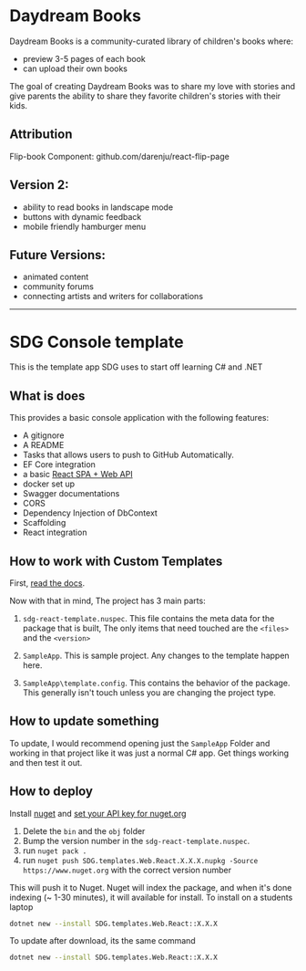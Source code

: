 # Daydream Books

Daydream Books is a community-curated library of children's books where:

- preview 3-5 pages of each book
- can upload their own books

The goal of creating Daydream Books was to share my love with stories and give parents the ability to share they favorite children's stories with their kids.

## Attribution

Flip-book Component: github.com/darenju/react-flip-page

## Version 2:

- ability to read books in landscape mode
- buttons with dynamic feedback
- mobile friendly hamburger menu

## Future Versions:

- animated content
- community forums
- connecting artists and writers for collaborations

---

# SDG Console template

This is the template app SDG uses to start off learning C# and .NET

## What is does

This provides a basic console application with the following features:

- A gitignore
- A README
- Tasks that allows users to push to GitHub Automatically.
- EF Core integration
- a basic [React SPA + Web API](https://docs.microsoft.com/en-us/aspnet/core/client-side/spa/react?view=aspnetcore-3.1&tabs=visual-studio)
- docker set up
- Swagger documentations
- CORS
- Dependency Injection of DbContext
- Scaffolding
- React integration

## How to work with Custom Templates

First, [read the docs](https://docs.microsoft.com/en-us/dotnet/core/tools/custom-templates).

Now with that in mind, The project has 3 main parts:

1. `sdg-react-template.nuspec`. This file contains the meta data for the package that is built, The only items that need touched are the `<files>` and the `<version>`

2. `SampleApp`. This is sample project. Any changes to the template happen here.

3. `SampleApp\template.config`. This contains the behavior of the package. This generally isn't touch unless you are changing the project type.

## How to update something

To update, I would recommend opening just the `SampleApp` Folder and working in that project like it was just a normal C# app. Get things working and then test it out.

## How to deploy

Install [nuget](https://docs.microsoft.com/en-us/nuget/reference/nuget-exe-cli-reference) and [set your API key for nuget.org](https://docs.microsoft.com/en-us/nuget/reference/cli-reference/cli-ref-setapikey)

1. Delete the `bin` and the `obj` folder
2. Bump the version number in the `sdg-react-template.nuspec`.
3. run `nuget pack .`
4. run `nuget push SDG.templates.Web.React.X.X.X.nupkg -Source https://www.nuget.org` with the correct version number

This will push it to Nuget. Nuget will index the package, and when it's done indexing (~ 1-30 minutes), it will available for install. To install on a students laptop

```sh
dotnet new --install SDG.templates.Web.React::X.X.X
```

To update after download, its the same command

```sh
dotnet new --install SDG.templates.Web.React::X.X.X
```
